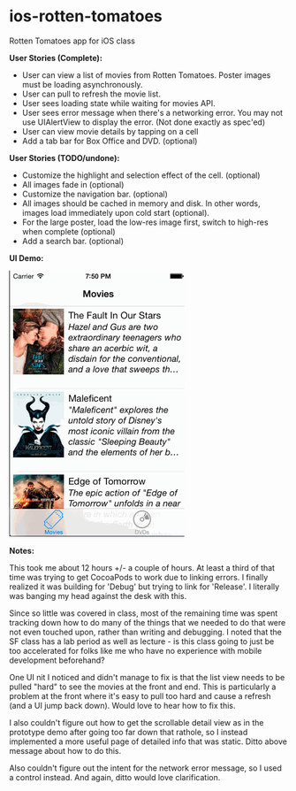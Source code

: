 ios-rotten-tomatoes
===================

Rotten Tomatoes app for iOS class

**User Stories (Complete):**

- User can view a list of movies from Rotten Tomatoes.  Poster images must be loading asynchronously.
- User can pull to refresh the movie list.
- User sees loading state while waiting for movies API.
- User sees error message when there's a networking error.  You may not use UIAlertView to display the error.  (Not done exactly as spec'ed)
- User can view movie details by tapping on a cell
- Add a tab bar for Box Office and DVD. (optional)

**User Stories (TODO/undone):**

- Customize the highlight and selection effect of the cell. (optional)
- All images fade in (optional)
- Customize the navigation bar. (optional)
- All images should be cached in memory and disk. In other words, images load immediately upon cold start (optional).
- For the large poster, load the low-res image first, switch to high-res when complete (optional)
- Add a search bar. (optional)

**UI Demo:**

![demo gif](https://raw.githubusercontent.com/osabina/ios-rotten-tomatoes/master/rt_demo.gif)

**Notes:**

This took me about 12 hours +/- a couple of hours.  At least a third of that time was trying to get
CocoaPods to work due to linking errors.  I finally realized it was building for 'Debug' but trying to
link for 'Release'.  I literally was banging my head against the desk with this.  

Since so little was covered in class, most of the remaining time was spent tracking down
how to do many of the things that we needed to do that were not even touched upon, rather than writing
and debugging.  I noted that the SF class has a lab period as well as lecture - is this class going to
just be too accelerated for folks like me who have no experience with mobile development beforehand?

One UI nit I noticed and didn't manage to fix is that the list view needs to be pulled "hard"
to see the movies at the front and end.  This is particularly a problem at the front where it's
easy to pull too hard and cause a refresh (and a UI jump back down).  Would love to hear how to fix
this.

I also couldn't figure out how to get the scrollable detail view as in the prototype demo after going
too far down that rathole, so I instead implemented a more useful page of detailed info that was static.
Ditto above message about how to do this.

Also couldn't figure out the intent for the network error message, so I used a control instead.  And
again, ditto would love clarification.
